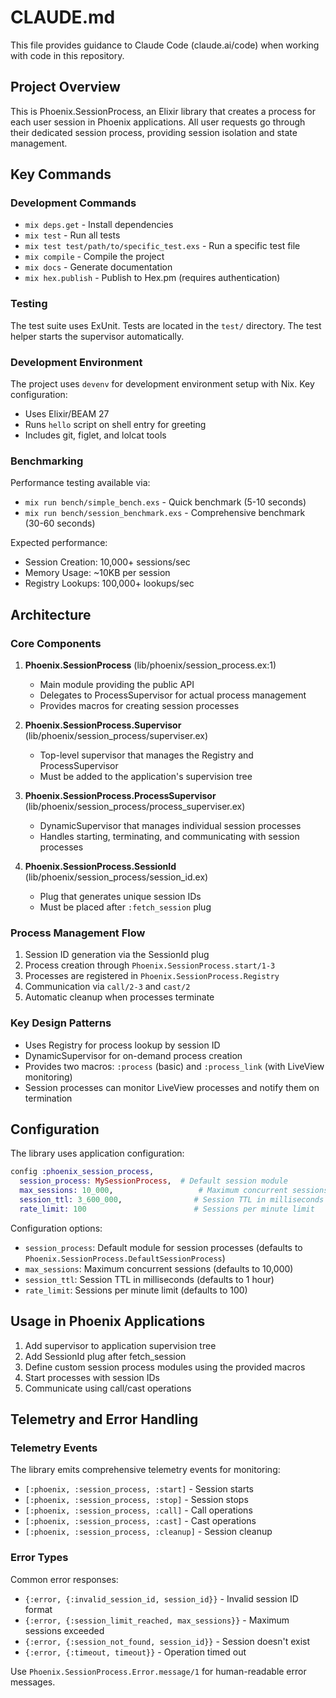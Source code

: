 # CLAUDE.md

This file provides guidance to Claude Code (claude.ai/code) when working with code in this repository.

## Project Overview

This is Phoenix.SessionProcess, an Elixir library that creates a process for each user session in Phoenix applications. All user requests go through their dedicated session process, providing session isolation and state management.

## Key Commands

### Development Commands
- `mix deps.get` - Install dependencies
- `mix test` - Run all tests
- `mix test test/path/to/specific_test.exs` - Run a specific test file
- `mix compile` - Compile the project
- `mix docs` - Generate documentation
- `mix hex.publish` - Publish to Hex.pm (requires authentication)

### Testing
The test suite uses ExUnit. Tests are located in the `test/` directory. The test helper starts the supervisor automatically.

### Development Environment
The project uses `devenv` for development environment setup with Nix. Key configuration:
- Uses Elixir/BEAM 27
- Runs `hello` script on shell entry for greeting
- Includes git, figlet, and lolcat tools

### Benchmarking
Performance testing available via:
- `mix run bench/simple_bench.exs` - Quick benchmark (5-10 seconds)
- `mix run bench/session_benchmark.exs` - Comprehensive benchmark (30-60 seconds)

Expected performance:
- Session Creation: 10,000+ sessions/sec
- Memory Usage: ~10KB per session
- Registry Lookups: 100,000+ lookups/sec

## Architecture

### Core Components

1. **Phoenix.SessionProcess** (lib/phoenix/session_process.ex:1)
   - Main module providing the public API
   - Delegates to ProcessSupervisor for actual process management
   - Provides macros for creating session processes

2. **Phoenix.SessionProcess.Supervisor** (lib/phoenix/session_process/superviser.ex)
   - Top-level supervisor that manages the Registry and ProcessSupervisor
   - Must be added to the application's supervision tree

3. **Phoenix.SessionProcess.ProcessSupervisor** (lib/phoenix/session_process/process_superviser.ex)
   - DynamicSupervisor that manages individual session processes
   - Handles starting, terminating, and communicating with session processes

4. **Phoenix.SessionProcess.SessionId** (lib/phoenix/session_process/session_id.ex)
   - Plug that generates unique session IDs
   - Must be placed after `:fetch_session` plug

### Process Management Flow

1. Session ID generation via the SessionId plug
2. Process creation through `Phoenix.SessionProcess.start/1-3`
3. Processes are registered in `Phoenix.SessionProcess.Registry`
4. Communication via `call/2-3` and `cast/2`
5. Automatic cleanup when processes terminate

### Key Design Patterns

- Uses Registry for process lookup by session ID
- DynamicSupervisor for on-demand process creation
- Provides two macros: `:process` (basic) and `:process_link` (with LiveView monitoring)
- Session processes can monitor LiveView processes and notify them on termination

## Configuration

The library uses application configuration:
```elixir
config :phoenix_session_process,
  session_process: MySessionProcess,  # Default session module
  max_sessions: 10_000,                   # Maximum concurrent sessions
  session_ttl: 3_600_000,                # Session TTL in milliseconds (1 hour)
  rate_limit: 100                        # Sessions per minute limit
```

Configuration options:
- `session_process`: Default module for session processes (defaults to `Phoenix.SessionProcess.DefaultSessionProcess`)
- `max_sessions`: Maximum concurrent sessions (defaults to 10,000)
- `session_ttl`: Session TTL in milliseconds (defaults to 1 hour)
- `rate_limit`: Sessions per minute limit (defaults to 100)

## Usage in Phoenix Applications

1. Add supervisor to application supervision tree
2. Add SessionId plug after fetch_session
3. Define custom session process modules using the provided macros
4. Start processes with session IDs
5. Communicate using call/cast operations

## Telemetry and Error Handling

### Telemetry Events
The library emits comprehensive telemetry events for monitoring:
- `[:phoenix, :session_process, :start]` - Session starts
- `[:phoenix, :session_process, :stop]` - Session stops
- `[:phoenix, :session_process, :call]` - Call operations
- `[:phoenix, :session_process, :cast]` - Cast operations
- `[:phoenix, :session_process, :cleanup]` - Session cleanup

### Error Types
Common error responses:
- `{:error, {:invalid_session_id, session_id}}` - Invalid session ID format
- `{:error, {:session_limit_reached, max_sessions}}` - Maximum sessions exceeded
- `{:error, {:session_not_found, session_id}}` - Session doesn't exist
- `{:error, {:timeout, timeout}}` - Operation timed out

Use `Phoenix.SessionProcess.Error.message/1` for human-readable error messages.